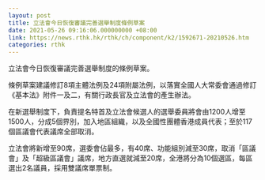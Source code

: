 ```yaml
---
layout: post
title: 立法會今日恢復審議完善選舉制度條例草案
date: 2021-05-26 09:16:06.000000000 +08:00
link: https://news.rthk.hk/rthk/ch/component/k2/1592671-20210526.htm
categories: rthk
---
```


立法會今日恢復審議完善選舉制度的條例草案。

條例草案建議修訂8項主體法例及24項附屬法例，以落實全國人大常委會通過修訂《基本法》附件一及二，有關行政長官及立法會的產生辦法。

在新選舉制度下，負責提名特首及立法會候選人的選舉委員將會由1200人增至1500人，分成5個界別，加入地區組織，以及全國性團體香港成員代表；至於117個區議會代表議席全部取消。

立法會將新增至90席，選委會佔最多，有40席、功能組別減至30席，取消「區議會」及「超級區議會」議席，地方直選就減至20席，全港將分為10個選區，每區選出2名議員，採用雙議席單票制。
